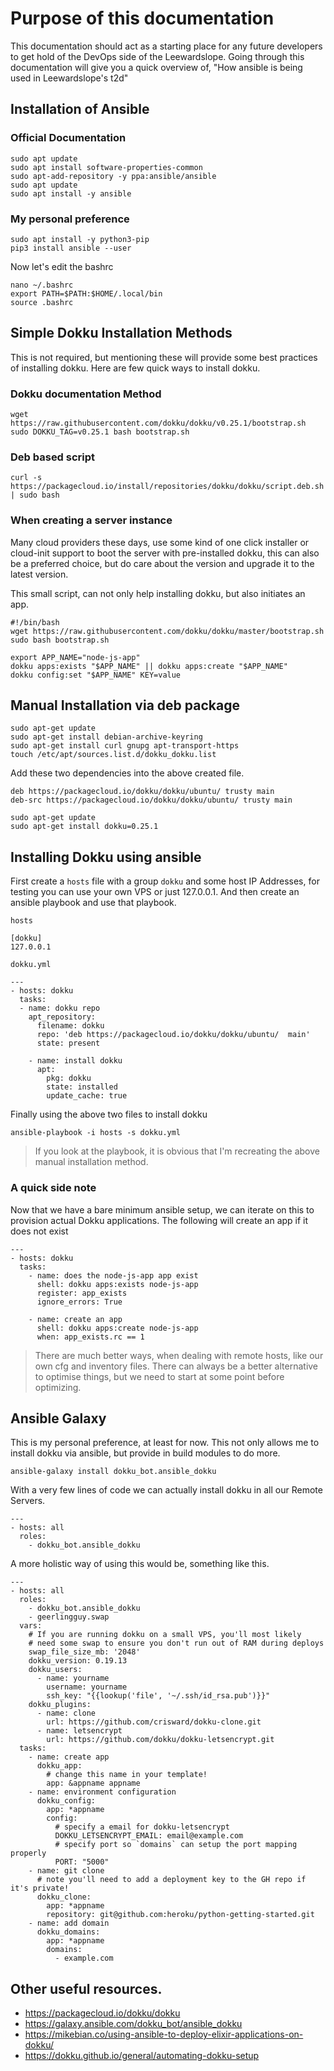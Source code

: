 # Purpose of this documentation

This documentation should act as a starting place for any future developers to get hold of the DevOps side of the Leewardslope. Going through this documentation will give you a quick overview of, "How ansible is being used in Leewardslope's t2d"

## Installation of Ansible

### Official Documentation

```
sudo apt update
sudo apt install software-properties-common
sudo apt-add-repository -y ppa:ansible/ansible
sudo apt update
sudo apt install -y ansible
```

### My personal preference

```
sudo apt install -y python3-pip
pip3 install ansible --user
```

Now let's edit the bashrc

```
nano ~/.bashrc
export PATH=$PATH:$HOME/.local/bin
source .bashrc
```

## Simple Dokku Installation Methods

This is not required, but mentioning these will provide some best practices of installing dokku. Here are few quick ways to install dokku.

### Dokku documentation Method

```
wget https://raw.githubusercontent.com/dokku/dokku/v0.25.1/bootstrap.sh
sudo DOKKU_TAG=v0.25.1 bash bootstrap.sh
```

### Deb based script

```
curl -s https://packagecloud.io/install/repositories/dokku/dokku/script.deb.sh | sudo bash
```

### When creating a server instance

Many cloud providers these days, use some kind of one click installer or cloud-init support to boot the server with pre-installed dokku, this can also be a preferred choice, but do care about the version and upgrade it to the latest version.

This small script, can not only help installing dokku, but also initiates an app.

```
#!/bin/bash
wget https://raw.githubusercontent.com/dokku/dokku/master/bootstrap.sh
sudo bash bootstrap.sh

export APP_NAME="node-js-app"
dokku apps:exists "$APP_NAME" || dokku apps:create "$APP_NAME"
dokku config:set "$APP_NAME" KEY=value
```

## Manual Installation via deb package

```
sudo apt-get update
sudo apt-get install debian-archive-keyring
sudo apt-get install curl gnupg apt-transport-https
touch /etc/apt/sources.list.d/dokku_dokku.list
```

Add these two dependencies into the above created file.

```
deb https://packagecloud.io/dokku/dokku/ubuntu/ trusty main
deb-src https://packagecloud.io/dokku/dokku/ubuntu/ trusty main
```

```
sudo apt-get update
sudo apt-get install dokku=0.25.1
```

## Installing Dokku using ansible

First create a `hosts` file with a group `dokku` and some host IP Addresses, for testing you can use your own VPS or just 127.0.0.1. And then create an ansible playbook and use that playbook.

`hosts`

```
[dokku]
127.0.0.1
```

`dokku.yml`

```
---
- hosts: dokku
  tasks:
  - name: dokku repo
    apt_repository:
      filename: dokku
      repo: 'deb https://packagecloud.io/dokku/dokku/ubuntu/  main'
      state: present

    - name: install dokku
      apt:
        pkg: dokku
        state: installed
        update_cache: true
```

Finally using the above two files to install dokku

```
ansible-playbook -i hosts -s dokku.yml
```

> If you look at the playbook, it is obvious that I'm recreating the above manual installation method.

### A quick side note

Now that we have a bare minimum ansible setup, we can iterate on this to provision actual Dokku applications. The following will create an app if it does not exist

```
---
- hosts: dokku
  tasks:
    - name: does the node-js-app app exist
      shell: dokku apps:exists node-js-app
      register: app_exists
      ignore_errors: True

    - name: create an app
      shell: dokku apps:create node-js-app
      when: app_exists.rc == 1
```

> There are much better ways, when dealing with remote hosts, like our own cfg and inventory files. There can always be a better alternative to optimise things, but we need to start at some point before optimizing.

## Ansible Galaxy

This is my personal preference, at least for now. This not only allows me to install dokku via ansible, but provide in build modules to do more.

```
ansible-galaxy install dokku_bot.ansible_dokku
```

With a very few lines of code we can actually install dokku in all our Remote Servers.

```
---
- hosts: all
  roles:
    - dokku_bot.ansible_dokku
```

A more holistic way of using this would be, something like this.

```
---
- hosts: all
  roles:
    - dokku_bot.ansible_dokku
    - geerlingguy.swap
  vars:
    # If you are running dokku on a small VPS, you'll most likely
    # need some swap to ensure you don't run out of RAM during deploys
    swap_file_size_mb: '2048'
    dokku_version: 0.19.13
    dokku_users:
      - name: yourname
        username: yourname
        ssh_key: "{{lookup('file', '~/.ssh/id_rsa.pub')}}"
    dokku_plugins:
      - name: clone
        url: https://github.com/crisward/dokku-clone.git
      - name: letsencrypt
        url: https://github.com/dokku/dokku-letsencrypt.git
  tasks:
    - name: create app
      dokku_app:
        # change this name in your template!
        app: &appname appname
    - name: environment configuration
      dokku_config:
        app: *appname
        config:
          # specify a email for dokku-letsencrypt
          DOKKU_LETSENCRYPT_EMAIL: email@example.com
          # specify port so `domains` can setup the port mapping properly
          PORT: "5000"
    - name: git clone
      # note you'll need to add a deployment key to the GH repo if it's private!
      dokku_clone:
        app: *appname
        repository: git@github.com:heroku/python-getting-started.git
    - name: add domain
      dokku_domains:
        app: *appname
        domains:
          - example.com
```

## Other useful resources.

- https://packagecloud.io/dokku/dokku
- https://galaxy.ansible.com/dokku_bot/ansible_dokku
- https://mikebian.co/using-ansible-to-deploy-elixir-applications-on-dokku/
- https://dokku.github.io/general/automating-dokku-setup
